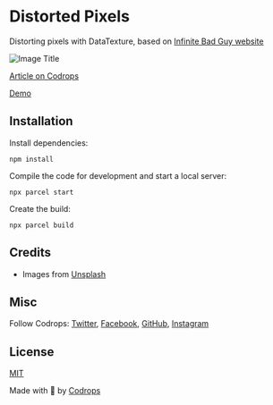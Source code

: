# Distorted Pixels

Distorting pixels with DataTexture, based on [Infinite Bad Guy website](https://billie.withyoutube.com/)

![Image Title](https://generative-placeholders.glitch.me/image?width=800&height=600")

[Article on Codrops](https://tympanus.net/codrops/?p=)

[Demo](http://tympanus.net/Development/DistortedPixels/)


## Installation

Install dependencies:

```
npm install
```

Compile the code for development and start a local server:

```
npx parcel start
```

Create the build:

```
npx parcel build
```

## Credits

- Images from [Unsplash](https://unsplash.com/)

## Misc

Follow Codrops: [Twitter](http://www.twitter.com/codrops), [Facebook](http://www.facebook.com/codrops), [GitHub](https://github.com/codrops), [Instagram](https://www.instagram.com/codropsss/)

## License
[MIT](LICENSE)

Made with :blue_heart:  by [Codrops](http://www.codrops.com)





